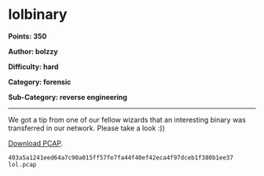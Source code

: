 # lolbinary
**Points: 350**

**Author: bolzzy**

**Difficulty: hard**

**Category: forensic**

**Sub-Category: reverse engineering**


---
We got a tip from one of our fellow wizards that an interesting binary was transferred in our network.
Please take a look :))

[Download PCAP](uploads/lol.pcap).

```
403a5a1241eed64a7c90a015ff57fe7fa44f40ef42eca4f97dceb1f380b1ee37  lol.pcap
```
